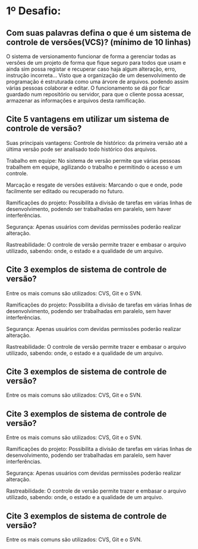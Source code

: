 # 1º Desafio:

## Com suas palavras defina o que é um sistema de controle de versões(VCS)? (mínimo de 10 linhas)

O sistema de versionamento funcionar de forma a gerenciar todas as versões de um projeto de forma que fique seguro para todos que usam e ainda sim possa registar e recuperar caso haja algum alteração, erro, instrução incorreta… Visto que a organização de um desenvolvimento  de  programação é estruturada como uma árvore de arquivos. podendo assim várias pessoas colaborar e editar. O funcionamento se dá por ficar guardado num repositório ou servidor, para que o cliente possa acessar, armazenar as informações e arquivos desta ramificação.

## Cite 5 vantagens em utilizar um sistema de controle de versão?

Suas principais vantagens:
Controle de histórico: da primeira versão até a última versão pode ser analisado  todo histórico dos arquivos. 

Trabalho em equipe: No sistema de versão permite que várias pessoas trabalhem em equipe, agilizando o trabalho e permitindo o acesso e um controle.

Marcação e resgate de versões estáveis: Marcando o que e onde, pode facilmente ser editado ou recuperado no futuro.  

Ramificações do projeto: Possibilita a divisão de tarefas em várias linhas de desenvolvimento, podendo ser trabalhadas em paralelo, sem haver interferências.

Segurança: Apenas usuários com devidas permissões poderão realizar alteração. 

Rastreabilidade: O controle de versão permite trazer e embasar o arquivo utilizado, sabendo: onde, o estado e a qualidade de um arquivo.
## Cite 3 exemplos de sistema de controle de versão?

Entre os mais comuns são utilizados: CVS, Git e o SVN.

Ramificações do projeto: Possibilita a divisão de tarefas em várias linhas de desenvolvimento, podendo ser trabalhadas em paralelo, sem haver interferências.

Segurança: Apenas usuários com devidas permissões poderão realizar alteração. 

Rastreabilidade: O controle de versão permite trazer e embasar o arquivo utilizado, sabendo: onde, o estado e a qualidade de um arquivo.
## Cite 3 exemplos de sistema de controle de versão?

Entre os mais comuns são utilizados: CVS, Git e o SVN.

## Cite 3 exemplos de sistema de controle de versão?

Entre os mais comuns são utilizados: CVS, Git e o SVN.

Ramificações do projeto: Possibilita a divisão de tarefas em várias linhas de desenvolvimento, podendo ser trabalhadas em paralelo, sem haver interferências.

Segurança: Apenas usuários com devidas permissões poderão realizar alteração. 

Rastreabilidade: O controle de versão permite trazer e embasar o arquivo utilizado, sabendo: onde, o estado e a qualidade de um arquivo.
## Cite 3 exemplos de sistema de controle de versão?

Entre os mais comuns são utilizados: CVS, Git e o SVN.